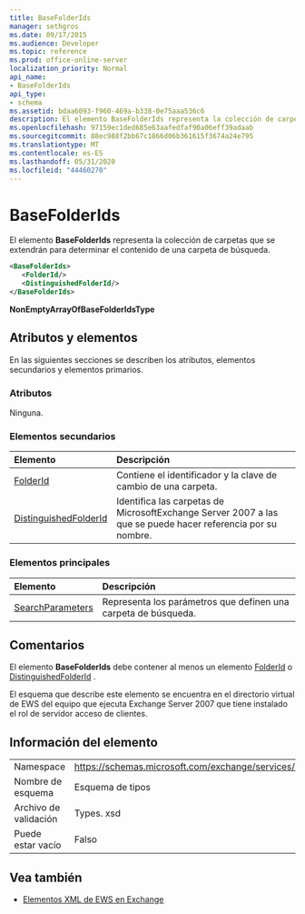 ```yaml
---
title: BaseFolderIds
manager: sethgros
ms.date: 09/17/2015
ms.audience: Developer
ms.topic: reference
ms.prod: office-online-server
localization_priority: Normal
api_name:
- BaseFolderIds
api_type:
- schema
ms.assetid: bdaa6093-f960-469a-b338-0e75aaa536c6
description: El elemento BaseFolderIds representa la colección de carpetas que se extendrán para determinar el contenido de una carpeta de búsqueda.
ms.openlocfilehash: 97159ec1ded685e63aafedfaf90a06eff39adaab
ms.sourcegitcommit: 88ec988f2bb67c1866d06b361615f3674a24e795
ms.translationtype: MT
ms.contentlocale: es-ES
ms.lasthandoff: 05/31/2020
ms.locfileid: "44460270"
---
```

# <a name="basefolderids"></a>BaseFolderIds

El elemento **BaseFolderIds** representa la colección de carpetas que se extendrán para determinar el contenido de una carpeta de búsqueda. 
  
```xml
<BaseFolderIds>
   <FolderId/>
   <DistinguishedFolderId/>
</BaseFolderIds>
```

 **NonEmptyArrayOfBaseFolderIdsType**
## <a name="attributes-and-elements"></a>Atributos y elementos

En las siguientes secciones se describen los atributos, elementos secundarios y elementos primarios.
  
### <a name="attributes"></a>Atributos

Ninguna.
  
### <a name="child-elements"></a>Elementos secundarios

|**Elemento**|**Descripción**|
|:-----|:-----|
|[FolderId](folderid.md) <br/> |Contiene el identificador y la clave de cambio de una carpeta.  <br/> |
|[DistinguishedFolderId](distinguishedfolderid.md) <br/> |Identifica las carpetas de MicrosoftExchange Server 2007 a las que se puede hacer referencia por su nombre.  <br/> |
   
### <a name="parent-elements"></a>Elementos principales

|**Elemento**|**Descripción**|
|:-----|:-----|
|[SearchParameters](searchparameters.md) <br/> |Representa los parámetros que definen una carpeta de búsqueda.  <br/> |
   
## <a name="remarks"></a>Comentarios

El elemento **BaseFolderIds** debe contener al menos un elemento [FolderId](folderid.md) o [DistinguishedFolderId](distinguishedfolderid.md) . 
  
El esquema que describe este elemento se encuentra en el directorio virtual de EWS del equipo que ejecuta Exchange Server 2007 que tiene instalado el rol de servidor acceso de clientes.
  
## <a name="element-information"></a>Información del elemento

|||
|:-----|:-----|
|Namespace  <br/> |https://schemas.microsoft.com/exchange/services/2006/types  <br/> |
|Nombre de esquema  <br/> |Esquema de tipos  <br/> |
|Archivo de validación  <br/> |Types. xsd  <br/> |
|Puede estar vacío  <br/> |Falso  <br/> |
   
## <a name="see-also"></a>Vea también



- [Elementos XML de EWS en Exchange](ews-xml-elements-in-exchange.md)

